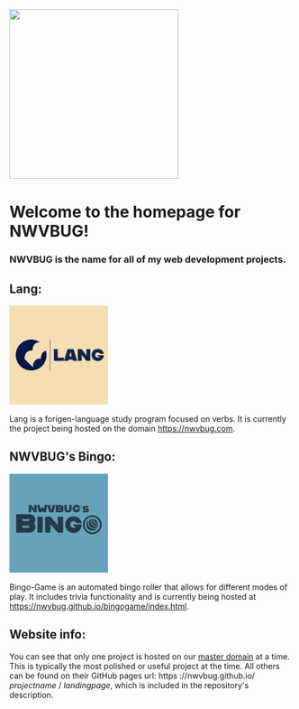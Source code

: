 <img src="https://github.com/nwvbug/Lang/blob/main/nwvbugpurple.png" width="300" height="300">

# Welcome to the homepage for NWVBUG!

### NWVBUG is the name for all of my web development projects. 



## Lang: 

<img src="https://github.com/nwvbug/nwvbug-logos/blob/main/Lang%20Logos/RedesLangwBg.png" width="175" height="175">

Lang is a forigen-language study program focused on verbs. It is currently the project being hosted on the domain https://nwvbug.com.


## NWVBUG's Bingo:


<img src="https://github.com/nwvbug/nwvbug-logos/blob/main/NWVBUG's%20Bingo%20Logos/BingoLogocol.png" width="175" height="175">

Bingo-Game is an automated bingo roller that allows for different modes of play. It includes trivia functionality and is currently being hosted at https://nwvbug.github.io/bingogame/index.html.

## Website info:

You can see that only one project is hosted on our [master domain](https://nwvbug.com) at a time. This is typically the most polished or useful project at the time. All others can be found on their GitHub pages url: https ://nwvbug.github.io/ *projectname* / *landingpage*, which is included in the repository's description. 

